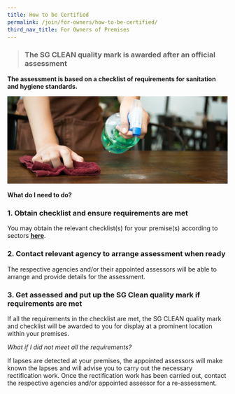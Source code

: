 ```yaml
---
title: How to be Certified
permalink: /join/for-owners/how-to-be-certified/
third_nav_title: For Owners of Premises
---
```


> ### The SG CLEAN quality mark is awarded after an official assessment

**The assessment is based on a checklist of requirements for sanitation and hygiene standards.** <br>

![SG Clean](/images/tablewipebanner.jpg)

**What do I need to do?**

### 1. Obtain checklist and ensure requirements are met<br>


You may obtain the relevant checklist(s) for your premise(s) according to sectors **[here](../assessments)**.


### 2. Contact relevant agency to arrange assessment when ready


The respective agencies and/or their appointed assessors will be able to arrange and provide details for the assessment.


### 3. Get assessed and put up the SG Clean quality mark if requirements are met


If all the requirements in the checklist are met, the SG CLEAN quality mark and checklist will be awarded to you for display at a prominent location within your premises.


*What if I did not meet all the requirements?*


If lapses are detected at your premises, the appointed assessors will make known the lapses and will advise you to carry out the necessary rectification work. Once the rectification work has been carried out, contact the respective agencies and/or appointed assessor for a re-assessment. 
